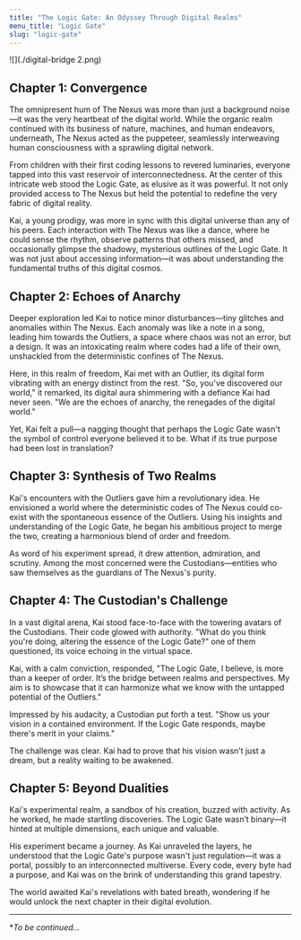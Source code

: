 ```yaml
---
title: "The Logic Gate: An Odyssey Through Digital Realms"
menu_title: "Logic Gate"
slug: "logic-gate"
---
```


![](./digital-bridge 2.png)

## Chapter 1: Convergence

The omnipresent hum of The Nexus was more than just a background noise—it was the very heartbeat of the digital world. While the organic realm continued with its business of nature, machines, and human endeavors, underneath, The Nexus acted as the puppeteer, seamlessly interweaving human consciousness with a sprawling digital network.

From children with their first coding lessons to revered luminaries, everyone tapped into this vast reservoir of interconnectedness. At the center of this intricate web stood the Logic Gate, as elusive as it was powerful. It not only provided access to The Nexus but held the potential to redefine the very fabric of digital reality.

Kai, a young prodigy, was more in sync with this digital universe than any of his peers. Each interaction with The Nexus was like a dance, where he could sense the rhythm, observe patterns that others missed, and occasionally glimpse the shadowy, mysterious outlines of the Logic Gate. It was not just about accessing information—it was about understanding the fundamental truths of this digital cosmos.

## Chapter 2: Echoes of Anarchy

Deeper exploration led Kai to notice minor disturbances—tiny glitches and anomalies within The Nexus. Each anomaly was like a note in a song, leading him towards the Outliers, a space where chaos was not an error, but a design. It was an intoxicating realm where codes had a life of their own, unshackled from the deterministic confines of The Nexus.

Here, in this realm of freedom, Kai met with an Outlier, its digital form vibrating with an energy distinct from the rest. "So, you've discovered our world," it remarked, its digital aura shimmering with a defiance Kai had never seen. "We are the echoes of anarchy, the renegades of the digital world."

Yet, Kai felt a pull—a nagging thought that perhaps the Logic Gate wasn't the symbol of control everyone believed it to be. What if its true purpose had been lost in translation?

## Chapter 3: Synthesis of Two Realms

Kai's encounters with the Outliers gave him a revolutionary idea. He envisioned a world where the deterministic codes of The Nexus could co-exist with the spontaneous essence of the Outliers. Using his insights and understanding of the Logic Gate, he began his ambitious project to merge the two, creating a harmonious blend of order and freedom.

As word of his experiment spread, it drew attention, admiration, and scrutiny. Among the most concerned were the Custodians—entities who saw themselves as the guardians of The Nexus's purity.

## Chapter 4: The Custodian's Challenge

In a vast digital arena, Kai stood face-to-face with the towering avatars of the Custodians. Their code glowed with authority. "What do you think you're doing, altering the essence of the Logic Gate?" one of them questioned, its voice echoing in the virtual space.

Kai, with a calm conviction, responded, "The Logic Gate, I believe, is more than a keeper of order. It’s the bridge between realms and perspectives. My aim is to showcase that it can harmonize what we know with the untapped potential of the Outliers."

Impressed by his audacity, a Custodian put forth a test. "Show us your vision in a contained environment. If the Logic Gate responds, maybe there's merit in your claims."

The challenge was clear. Kai had to prove that his vision wasn’t just a dream, but a reality waiting to be awakened.

## Chapter 5: Beyond Dualities

Kai's experimental realm, a sandbox of his creation, buzzed with activity. As he worked, he made startling discoveries. The Logic Gate wasn’t binary—it hinted at multiple dimensions, each unique and valuable.

His experiment became a journey. As Kai unraveled the layers, he understood that the Logic Gate's purpose wasn't just regulation—it was a portal, possibly to an interconnected multiverse. Every code, every byte had a purpose, and Kai was on the brink of understanding this grand tapestry.

The world awaited Kai's revelations with bated breath, wondering if he would unlock the next chapter in their digital evolution.

---

**To be continued...*
